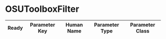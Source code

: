 # OSUToolboxFilter #

| Ready | Parameter Key | Human Name | Parameter Type | Parameter Class |
|-------|---------------|------------|-----------------|----------------|
